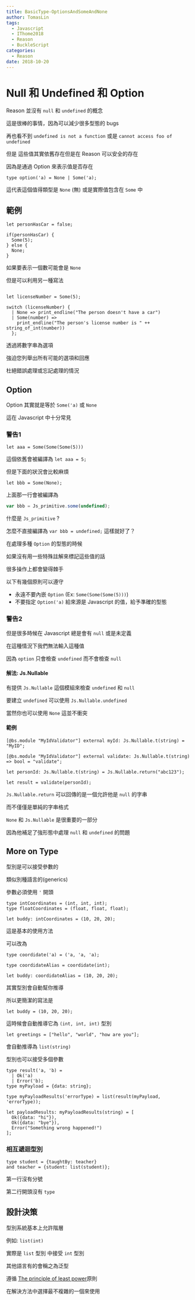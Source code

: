 ```yaml
---
title: BasicType-OptionsAndSomeAndNone
author: TomasLin
tags:
  - Javascript
  - IThome2018
  - Reason
  - BuckleScript
categories:
  - Reason
date: 2018-10-20
---
```


# Null 和 Undefined 和 Option

Reason 並沒有 `null` 和 `undefined` 的概念

這是很棒的事情，因為可以減少很多型態的 bugs

再也看不到 `undefined is not a function` 或是 `cannot access foo of undefined`

但是 這些值其實依舊存在但是在 Reason 可以安全的存在

因為是通過 Option 來表示值是否存在

```reason
type option('a) = None | Some('a);
```

這代表這個值得類型是 `None` (無) 或是實際值包含在 `Some` 中

## 範例

```reason
let personHasCar = false;

if(personHasCar) {
  Some(5);
} else {
  None;
}
```

如果要表示一個數可能會是 `None` 

但是可以利用另一種寫法

```reason

let licenseNumber = Some(5);

switch (licenseNumber) {
  | None => print_endline("The person doesn't have a car")
  | Some(number) =>
    print_endline("The person's license number is " ++ string_of_int(number))
  };
```

透過將數字串為選項

強迫您列舉出所有可能的選項和回應

杜絕錯誤處理或忘記處理的情況

## Option

Option 其實就是等於 `Some('a)` 或 `None`

這在 Javascript 中十分常見

### 警告1

```reason
let aaa = Some(Some(Some(5)))
```

這個依舊會被編譯為 `let aaa = 5;`

但是下面的狀況會比較麻煩

```reason
let bbb = Some(None);
```

上面那一行會被編譯為

```javascript
var bbb = Js_primitive.some(undefined);
```

什麼是 `Js_primitive` ?

怎麼不直接編譯為 `var bbb = undefined;` 這樣就好了？

在處理多種 `Option` 的型態的時候

如果沒有用一些特殊註解來標記這些值的話

很多操作上都會變得棘手

以下有幾個原則可以遵守

* 永遠不要內嵌 `Option` (Ex: `Some(Some(Some(5)))`)
* 不要指定 `Option('a)` 給來源是 Javascript 的值，給予準確的型態

### 警告2

但是很多時候在 Javascript 總是會有 `null` 或是未定義

在這種情況下我們無法輸入這種值

因為 `option` 只會檢查 `undefined` 而不會檢查 `null`

#### 解法: Js.Nullable

有提供 `Js.Nullable` 這個模組來檢查 `undefined` 和 `null`

 要建立 `undefined` 可以使用 `Js.Nullable.undefined` 

 當然你也可以使用 `None` 這並不衝突

 #### 範例

```reason
[@bs.module "MyIdValidator"] external myId: Js.Nullable.t(string) = "MyID";

[@bs.module "MyIdValidator"] external validate: Js.Nullable.t(string) => bool = "validate";

let personId: Js.Nullable.t(string) = Js.Nullable.return("abc123");

let result = validate(personId);
```

`Js.Nullable.return` 可以回傳的是一個允許他是 `null` 的字串

而不僅僅是單純的字串格式

`None` 和 `Js.Nullable` 是很重要的一部分

因為他補足了強形態中處理 `null` 和 `undefined` 的問題


## More on Type

型別是可以接受參數的

類似別種語言的(generics)

參數必須使用 `'` 開頭

```reason
type intCoordinates = (int, int, int);
type floatCoordinates = (float, float, float);

let buddy: intCoordinates = (10, 20, 20);
```

這是基本的使用方法

可以改為

```reason
type coordidate('a) = ('a, 'a, 'a);

type coordidateAlias = coordidate(int);

let buddy: coordidateAlias = (10, 20, 20);
```

其實型別會自動幫你推導

所以更簡潔的寫法是

```reason
let buddy = (10, 20, 20);
```

這時候會自動推導它為 `(int, int, int)` 型別

```reason
let greetings = ["hello", "world", "how are you"];
```

會自動推導為 `list(string)`

型別也可以接受多個參數

```reason
type result('a, 'b) =
  | Ok('a)
  | Error('b);
type myPayload = {data: string};

type myPayloadResults('errorType) = list(result(myPayload, 'errorType));

let payloadResults: myPayloadResults(string) = [
  Ok({data: "hi"}),
  Ok({data: "bye"}),
  Error("Something wrong happened!")
];
```

### 相互遞迴型別

```reason
type student = {taughtBy: teacher}
and teacher = {student: list(student)};
```

第一行沒有分號

第二行開頭沒有 `type`

## 設計決策

型別系統基本上允許階層

例如: `list(int)`

實際是 `list` 型別 中接受 `int` 型別

其他語言有的會稱之為泛型

遵循 [The principle of least power](https://en.wikipedia.org/wiki/Rule_of_least_power)原則

在解決方法中選擇最不複雜的一個來使用

